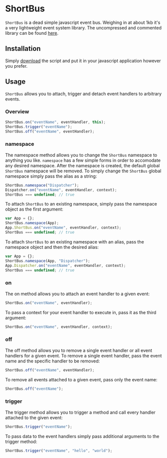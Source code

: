 ShortBus
========

`ShortBus` is a dead simple javascript event bus. Weighing in at about 1kb it's a very lightweight event system library. The uncompressed and commented library can be found [here](https://raw.github.com/daytonn/shortbus/master/src/shortbus.js).

Installation
------------
Simply [download](https://raw.github.com/daytonn/shortbus/master/lib/shortbus.js) the script and put it in your javascript application however you prefer.


Usage
-----
`ShortBus` allows you to attach, trigger and detach event handlers to arbitrary events.


### Overview

```js
ShortBus.on("eventName", eventHandler, this);
ShortBus.trigger("eventName");
ShortBus.off("eventName", eventHandler);
```

### namespace

The namespace method allows you to change the `ShortBus` namespace to anything you like. `namespace` has a few simple forms in order to accomodate any desired namespace. After the namespace is created, the default global `ShortBus` namespace will be removed. To simply change the `ShortBus` global namespace simply pass the alias as a string:

```js
ShortBus.namespace("Dispatcher");
Dispatcher.on("eventName", eventHandler, context);
ShortBus === undefined; // true
```

To attach `ShortBus` to an existing namespace, simply pass the namespace object as the first argument:

```js
var App = {};
ShortBus.namespace(App);
App.ShortBus.on("eventName", eventHandler, context);
ShortBus === undefined; // true
```

To attach `ShortBus` to an existing namespace with an alias, pass the namespace object and then the desired alias:

```js
var App = {};
ShortBus.namespace(App, "Dispatcher");
App.Dispatcher.on("eventName", eventHandler, context);
ShortBus === undefined; // true
```

### on

The on method allows you to attach an event handler to a given event:

```js
ShortBus.on("eventName", eventHandler);
```

To pass a context for your event handler to execute in, pass it as the third argument:

```js
ShortBus.on("eventName", eventHandler, context);
```

### off

The off method allows you to remove a single event handler or all event handlers for a given event. To remove a single event handler, pass the event name and the specific handler to be removed:

```js
ShortBus.off("eventName", eventHandler);
```

To remove all events attached to a given event, pass only the event name:

```js
ShortBus.off("eventName");
```

### trigger

The trigger method allows you to trigger a method and call every handler attached to the given event:

```js
ShortBus.trigger("eventName");
```

To pass data to the event handlers simply pass additional arguments to the trigger method:

```js
ShortBus.trigger("eventName", "hello", "world");
```



